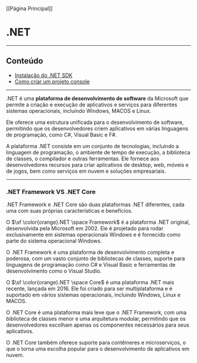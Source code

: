 [[Página Principal]]
# .NET
---
## Conteúdo

- [Instalação do .NET SDK](Instalação%20do%20Dotnet.md)
- [Como criar um projeto console](Criar%20projeto%20pelo%20console.md)
---

.NET é uma **plataforma de desenvolvimento de  software** da Microsoft que permite a criação e execução de aplicativos e serviços para diferentes sistemas operacionais, incluindo Windows, MACOS e Linux.

Ele oferece uma estrutura unificada para o desenvolvimento de software, permitindo que os desenvolvedores criem aplicativos em várias linguagens de programação, como C#, Visual Basic e F#.

A plataforma .NET consiste em um conjunto de tecnologias, incluindo a linguagem de programação, o ambiente de tempo de execução, a biblioteca de classes, o compilador e outras ferramentas. Ele fornece aos desenvolvedores recursos para criar aplicativos de desktop, web, móveis e de jogos, bem como serviços em nuvem e soluções empresariais. 

---

### .NET Framework VS .NET Core

.NET Framework e .NET Core são duas plataformas .NET diferentes, cada uma com suas próprias características e benefícios.

O $\sf \color{orange}.NET \space Framework$ é a plataforma .NET original, desenvolvida pela Microsoft em 2002. Ele é projetado para rodar exclusivamente em sistemas operacionais Windows e é fornecido como parte do sistema operacional Windows. 

O .NET Framework é uma plataforma de desenvolvimento completa e poderosa, com um vasto conjunto de bibliotecas de classes, suporte para linguagens de programação como C# e Visual Basic e ferramentas de desenvolvimento como o Visual Studio.

O $\sf \color{orange}.NET \space Core$ é uma plataforma .NET mais recente, lançada em 2016. Ele foi criado para ser multiplataforma e é suportado em vários sistemas operacionais, incluindo Windows, Linux e MACOS. 

O .NET Core é uma plataforma mais leve que o .NET Framework, com uma biblioteca de classes menor e uma arquitetura modular, permitindo que os desenvolvedores escolham apenas os componentes necessários para seus aplicativos. 

O .NET Core também oferece suporte para contêineres e microserviços, o que o torna uma escolha popular para o desenvolvimento de aplicativos em nuvem.